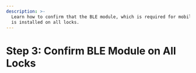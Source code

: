 ```yaml
---
description: >-
  Learn how to confirm that the BLE module, which is required for mobile keys,
  is installed on all locks.
---
```


# Step 3: Confirm BLE Module on All Locks

